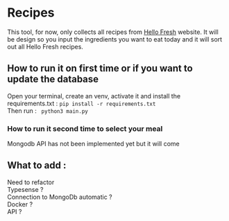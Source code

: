 # Recipes

This tool, for now, only collects all recipes from [Hello Fresh](https://www.hellofresh.be/) website.
It will be design so you input the ingredients you want to eat today and it will sort out all Hello Fresh recipes.

## How to run it on first time or if you want to update the database

Open your terminal, create an venv, activate it and install the requirements.txt :
```pip install -r requirements.txt```  
Then run :
``` python3 main.py```

### How to run it second time to select your meal

Mongodb API has not been implemented yet but it will come

## What to add :

Need to refactor  
Typesense ?  
Connection to MongoDb automatic ?  
Docker ?  
API ?  
